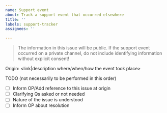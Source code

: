 ```yaml
---
name: Support event
about: Track a support event that occurred elsewhere
title: ''
labels: support-tracker
assignees: ''

---
```


> The information in this issue will be public. If the support event occurred on a private channel, do not include identifying information without explicit consent!

Origin: <link|description where/when/how the event took place>

TODO (not necessarily to be performed in this order)
- [ ] Inform OP/Add reference to this issue at origin
- [ ] Clarifying Qs asked or not needed
- [ ] Nature of the issue is understood
- [ ] Inform OP about resolution
